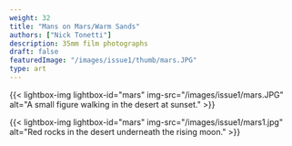 ```yaml
---
weight: 32
title: "Mans on Mars/Warm Sands"
authors: ["Nick Tonetti"]
description: 35mm film photographs
draft: false
featuredImage: "/images/issue1/thumb/mars.JPG"
type: art
---
```


{{< lightbox-img lightbox-id="mars" img-src="/images/issue1/mars.JPG" alt="A small figure walking in the desert at sunset." >}}

{{< lightbox-img lightbox-id="mars" img-src="/images/issue1/mars1.jpg" alt="Red rocks in the desert underneath the rising moon." >}}